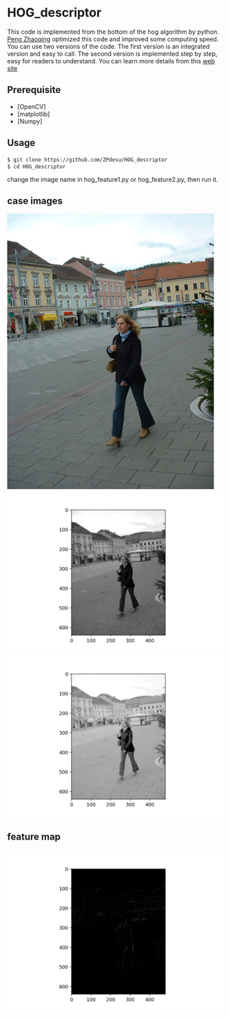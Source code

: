 # HOG_descriptor

This code is implemented from the bottom of the hog algorithm by python. [Peng Zhaoqing](https://github.com/PENGZhaoqing) optimized this code and improved some computing speed. You can use two versions of the code. The first version is an integrated version and easy to call. The second version is implemented step by step, easy for readers to understand. You can learn more details from this [web site](https://zpdesu.github.io/documents/HOG特征提取/)

## Prerequisite
* [OpenCV]
* [matplotlib]
* [Numpy]

## Usage

```
$ git clone https://github.com/ZPdesu/HOG_descriptor
$ cd HOG_descriptor
```
change the image name in hog_feature1.py or hog_feature2.py, then run it.

## case images
![s](sample_data/sample001.png)
![s](transform_graph/Grayscale.png)
![s](transform_graph/Gamma_trans.png)

## feature map
![s](feature_map/feature_1.png)

